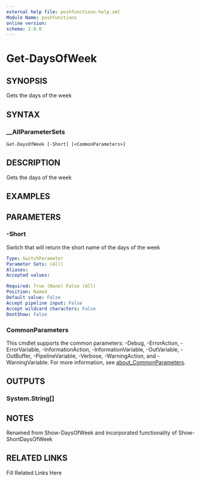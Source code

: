 ```yaml
---
external help file: poshfunctions-help.xml
Module Name: poshfunctions
online version: 
schema: 2.0.0
---
```


# Get-DaysOfWeek

## SYNOPSIS

Gets the days of the week

## SYNTAX

### __AllParameterSets

```
Get-DaysOfWeek [-Short] [<CommonParameters>]
```

## DESCRIPTION

Gets the days of the week


## EXAMPLES


## PARAMETERS

### -Short

Switch that will return the short name of the days of the week

```yaml
Type: SwitchParameter
Parameter Sets: (All)
Aliases: 
Accepted values: 

Required: True (None) False (All)
Position: Named
Default value: False
Accept pipeline input: False
Accept wildcard characters: False
DontShow: False
```


### CommonParameters

This cmdlet supports the common parameters: -Debug, -ErrorAction, -ErrorVariable, -InformationAction, -InformationVariable, -OutVariable, -OutBuffer, -PipelineVariable, -Verbose, -WarningAction, and -WarningVariable. For more information, see [about_CommonParameters](http://go.microsoft.com/fwlink/?LinkID=113216).

## OUTPUTS

### System.String[]



## NOTES

Renamed from Show-DaysOfWeek and incorporated functionality of Show-ShortDaysOfWeek


## RELATED LINKS

Fill Related Links Here

